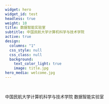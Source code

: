 ```yaml
---
widget: hero
widget_id: test
headless: true
weight: 10
title: 数据智能实验室
subtitle: 中国民航大学计算机科学与技术学院
active: true
design:
  columns: "1"
  css_style: null
  css_class: null
  background:
    text_color_light: true
    image: title.jpg
hero_media: welcome.jpg
---
```

<br>

中国民航大学计算机科学与技术学院 数据智能实验室